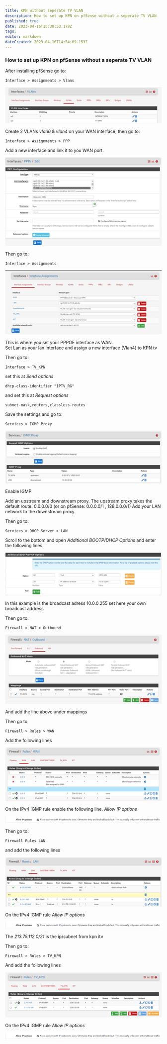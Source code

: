 ```yaml
---
title: KPN without seperate TV VLAN
description: How to set up KPN on pfSense without a seperate TV VLAN
published: true
date: 2023-04-16T15:38:53.178Z
tags: 
editor: markdown
dateCreated: 2023-04-16T14:54:09.153Z
---
```


### How to set up KPN on pfSense without a seperate TV VLAN

After installing pfSense go to:

```
Interface > Assignments > Vlans
```
![vlans](/images/kpn/pfsense-without-vlan/vlans.png)

Create 2 VLANs *vlan6* & *vlan4* on your WAN interface, then go to:

```
Interface > Assignments > PPP
```

Add a new interface and link it to you WAN port.

![PPP](/images/kpn/pfsense-without-vlan/ppp.png)

Then go to: 

```
Interface > Assignments 
```
![assignments](/images/kpn/pfsense-without-vlan/assignments.png)

This is where you set your PPPOE interface as WAN.  
Set Lan as your lan interface and assign a new interface (Vlan4) to KPN tv

Then go to:

```
Interface > TV_KPN
```
set this at _Send options_
```
dhcp-class-identifier "IPTV_RG"
```
and set this at _Request options_
```
subnet-mask,routers,classless-routes
```

Save the settings and go to:

```
Services > IGMP Proxy
```

![igmpproxy](/images/kpn/pfsense-without-vlan/igmpproxy.png)

Enable IGMP

Add an upstream and downstream proxy. The upstream proxy takes the default route: 0.0.0.0/0 (or on pfSense: 0.0.0.0/1 , 128.0.0.0/1)
Add your LAN network to the downstream proxy. 

Then go to:

```
Services > DHCP Server > LAN
```

Scroll to the bottom and open *Additional BOOTP/DHCP Options*
and enter the following lines

![bootp](/images/kpn/pfsense-without-vlan/additional-bootp-dhcp.png)

In this example is the broadcast adress 10.0.0.255 set here your own broadcast address

Then go to:

```
Firewall > NAT > Outbound
```

![bootp](/images/kpn/pfsense-without-vlan/outbound.png)

And add the line above under mappings

Then go to

```
Firewall > Rules > WAN
```

Add the following lines

![ruleswan](/images/kpn/pfsense-without-vlan/rules-wan.png)

On the IPv4 IGMP rule enable the following line.
_Allow IP options_

![ipoptions](/images/kpn/pfsense-without-vlan/ipoptions.png)

Then go to:

```
Firewall Rules LAN
```

and add the following lines

![fwlan](/images/kpn/pfsense-without-vlan/firewalllan.png)

On the IPv4 IGMP rule _Allow IP options_

![ipoptions](/images/kpn/pfsense-without-vlan/ipoptions.png)

The _213.75.112.0/21_ is the ip/subnet from kpn itv

Then go to:

```
Firewall > Rules > TV_KPN
```

And add the following lines

![tvkpn](/images/kpn/pfsense-without-vlan/tv_kpn.png)

On the IPv4 IGMP rule _Allow IP options_

![ipoptions](/images/kpn/pfsense-without-vlan/ipoptions.png)